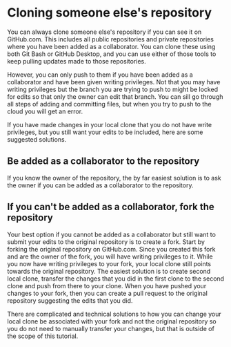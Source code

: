 # Cloning someone else's repository
You can always clone someone else's repository if you can see it on GitHub.com. This includes all public repositories and private repositories where you have been added as a collaborator. You can clone these using both Git Bash or GitHub Desktop, and you can use either of those tools to keep pulling updates made to those repositories.

However, you can only push to them if you have been added as a collaborator and have been given writing privileges. Not that you may have writing privileges but the branch you are trying to push to might be locked for edits so that only the owner can edit that branch. You can sill go through all steps of adding and committing files, but when you try to push to the cloud you will get an error.

If you have made changes in your local clone that you do not have write privileges, but you still want your edits to be included, here are some suggested solutions.

## Be added as a collaborator to the repository
If you know the owner of the repository, the by far easiest solution is to ask the owner if you can be added as a collaborator to the repository.

## If you can't be added as a collaborator, fork the repository
Your best option if you cannot be added as a collaborator but still want to submit your edits to the original repository is to create a fork. Start by forking the original repository on GitHub.com. Since you created this fork and are the owner of the fork, you will have writing privileges to it. While you now have writing privileges to your fork, your local clone still points towards the original repository. The easiest solution is to create second local clone, transfer the changes that you did in the first clone to the second clone and push from there to your clone. When you have pushed your changes to your fork, then you can create a pull request to the original repository suggesting the edits that you did.

There are complicated and technical solutions to how you can change your local clone be associated with your fork and not the original repository so you do not need to manually transfer your changes, but that is outside of the scope of this tutorial.

